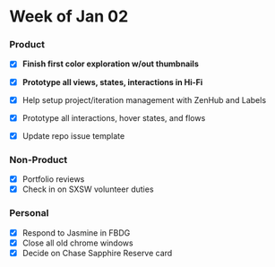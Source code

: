 # Week of Jan 02

### Product
- [x] **Finish first color exploration w/out thumbnails**
- [x] **Prototype all views, states, interactions in Hi-Fi**
- [x] Help setup project/iteration management with ZenHub and Labels
- [x] Prototype all interactions, hover states, and flows
- [x] Update repo issue template


### Non-Product
- [x] Portfolio reviews
- [x] Check in on SXSW volunteer duties

### Personal
- [x] Respond to Jasmine in FBDG
- [x] Close all old chrome windows
- [x] Decide on Chase Sapphire Reserve card
